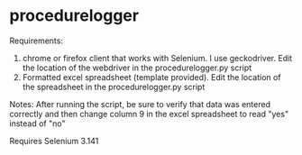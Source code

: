 # procedurelogger
Requirements: 
1. chrome or firefox client that works with Selenium. I use geckodriver. Edit the location of the webdriver in the procedurelogger.py script
2. Formatted excel spreadsheet (template provided). Edit the location of the spreadsheet in the procedurelogger.py script

Notes:
After running the script, be sure to verify that data was entered correctly and then change column 9 in the excel spreadsheet to read "yes" instead of "no"

Requires Selenium 3.141
